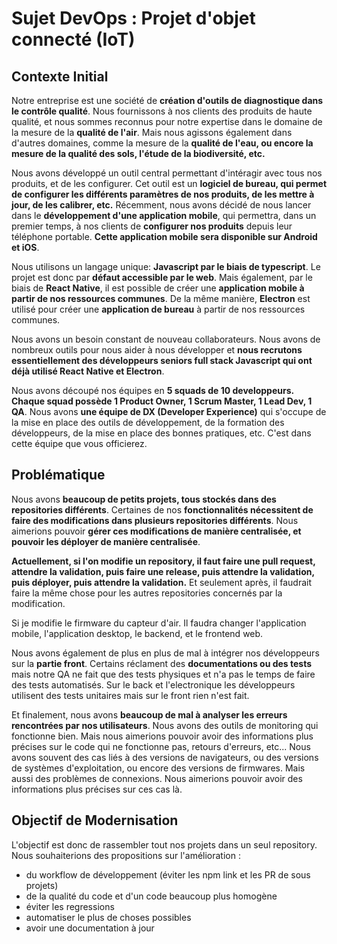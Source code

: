 # Sujet DevOps : Projet d'objet connecté (IoT)

## Contexte Initial

Notre entreprise est une société de **création d'outils de diagnostique dans le contrôle qualité**.
Nous fournissons à nos clients des produits de haute qualité, et nous sommes reconnus pour notre expertise dans le domaine de la mesure de la **qualité de l'air**. 
Mais nous agissons également dans d'autres domaines, comme la mesure de la **qualité de l'eau, ou encore la mesure de la qualité des sols, l'étude de la biodiversité, etc.**

Nous avons développé un outil central permettant d'intéragir avec tous nos produits, et de les configurer. Cet outil est un **logiciel de bureau, qui permet de configurer les différents paramètres de nos produits, de les mettre à jour, de les calibrer, etc.**
Récemment, nous avons décidé de nous lancer dans le **développement d'une application mobile**, qui permettra, dans un premier temps, à nos clients de **configurer nos produits** depuis leur téléphone portable. **Cette application mobile sera disponible sur Android et iOS**.

Nous utilisons un langage unique: **Javascript par le biais de typescript**.
Le projet est donc par **défaut accessible par le web**. Mais également, par le biais de **React Native**, il est possible de créer une **application mobile à partir de nos ressources communes**.
De la même manière, **Electron** est utilisé pour créer une **application de bureau** à partir de nos ressources communes.

Nous avons un besoin constant de nouveau collaborateurs. Nous avons de nombreux outils pour nous aider à nous développer et **nous recrutons essentiellement des développeurs seniors full stack Javascript qui ont déjà utilisé React Native et Electron**.

Nous avons découpé nos équipes en **5 squads de 10 developpeurs. Chaque squad possède 1 Product Owner, 1 Scrum Master, 1 Lead Dev, 1 QA**.
Nous avons **une équipe de DX (Developer Experience)** qui s'occupe de la mise en place des outils de développement, de la formation des développeurs, de la mise en place des bonnes pratiques, etc.
C'est dans cette équipe que vous officierez.

## Problématique

Nous avons **beaucoup de petits projets, tous stockés dans des repositories différents**.
Certaines de nos **fonctionnalités nécessitent de faire des modifications dans plusieurs repositories différents**. Nous aimerions pouvoir **gérer ces modifications de manière centralisée, et pouvoir les déployer de manière centralisée**.

**Actuellement, si l'on modifie un repository, il faut faire une pull request, attendre la validation, puis faire une release, puis attendre la validation, puis déployer, puis attendre la validation.**
Et seulement après, il faudrait faire la même chose pour les autres repositories concernés par la modification.

Si je modifie le firmware du capteur d'air. Il faudra changer l'application mobile, l'application desktop, le backend, et le frontend web.

Nous avons également de plus en plus de mal à intégrer nos développeurs sur la **partie front**. Certains réclament des **documentations ou des tests** mais notre QA ne fait que des tests physiques et n'a pas le temps de faire des tests automatisés.
Sur le back et l'electronique les développeurs utilisent des tests unitaires mais sur le front rien n'est fait.

Et finalement, nous avons **beaucoup de mal à analyser les erreurs rencontrées par nos utilisateurs**. Nous avons des outils de monitoring qui fonctionne bien. Mais nous aimerions pouvoir avoir des informations plus précises sur le code qui ne fonctionne pas, retours d'erreurs, etc...
Nous avons souvent des cas liés à des versions de navigateurs, ou des versions de systèmes d'exploitation, ou encore des versions de firmwares. Mais aussi des problèmes de connexions. Nous aimerions pouvoir avoir des informations plus précises sur ces cas là.

## Objectif de Modernisation

L'objectif est donc de rassembler tout nos projets dans un seul repository.
Nous souhaiterions des propositions sur l'amélioration :
- du workflow de développement (éviter les npm link et les PR de sous projets)
- de la qualité du code et d'un code beaucoup plus homogène
- éviter les regressions
- automatiser le plus de choses possibles
- avoir une documentation à jour
